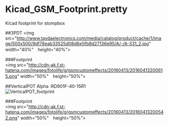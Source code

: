 # Kicad_GSM_Footprint.pretty
Kicad footprint for stompbox

##3PDT
<img src="http://www.taydaelectronics.com/media/catalog/product/cache/1/image/500x500/9df78eab33525d08d6e5fb8d27136e95/A/-/A-331_2.jpg" width="40%"　height="40%">

###Footprint  
<img src="http://cdn-ak.f.st-hatena.com/images/fotolife/g/gsmcustomeffects/20160413/20160413200615.png" width="50%"　height="50%">    

##VerticalPOT
Alpha :RD901F-40-15R1  
![VerticalPOT_footprint](http://www.taydaelectronics.com/media/catalog/product/cache/1/image/211x211/9df78eab33525d08d6e5fb8d27136e95/a/-/a-1847_1_1.jpg "サンプル")  


###Footprint  
<img src="http://cdn-ak.f.st-hatena.com/images/fotolife/g/gsmcustomeffects/20160413/20160413200542.png" width="50%"　height="50%">
 

